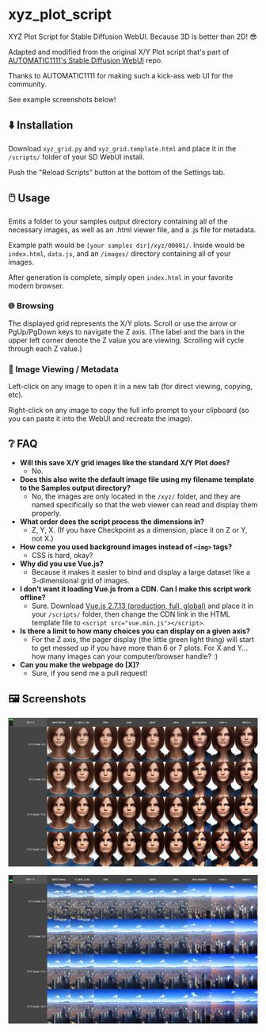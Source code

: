 # xyz_plot_script

XYZ Plot Script for Stable Diffusion WebUI. Because 3D is better than 2D! 😎

Adapted and modified from the original X/Y Plot script that's part of [AUTOMATIC1111's Stable Diffusion WebUI](https://github.com/AUTOMATIC1111/stable-diffusion-webui) repo.

Thanks to AUTOMATIC1111 for making such a kick-ass web UI for the community.

See example screenshots below!

## ⬇️ Installation

Download `xyz_grid.py` and `xyz_grid.template.html` and place it in the `/scripts/` folder of your SD WebUI install.

Push the "Reload Scripts" button at the bottom of the Settings tab.

## 🖱️ Usage

Emits a folder to your samples output directory containing all of the necessary images, as well as an .html viewer file, and a .js file for metadata.

Example path would be `[your samples dir]/xyz/00001/`. Inside would be `index.html`, `data.js`, and an `/images/` directory containing all of your images.

After generation is complete, simply open `index.html` in your favorite modern browser.

### 🌐 Browsing

The displayed grid represents the X/Y plots. Scroll or use the arrow or PgUp/PgDown keys to navigate the Z axis. (The label and the bars in the upper left corner denote the Z value you are viewing. Scrolling will cycle through each Z value.)

### 🔎 Image Viewing / Metadata

Left-click on any image to open it in a new tab (for direct viewing, copying, etc).

Right-click on any image to copy the full info prompt to your clipboard (so you can paste it into the WebUI and recreate the image).

## ❔ FAQ

* **Will this save X/Y grid images like the standard X/Y Plot does?**
  * No.
* **Does this also write the default image file using my filename template to the Samples output directory?**
  * No, the images are only located in the `/xyz/` folder, and they are named specifically so that the web viewer can read and display them properly.
* **What order does the script process the dimensions in?**
  * Z, Y, X. (If you have Checkpoint as a dimension, place it on Z or Y, not X.)
* **How come you used background images instead of `<img>` tags?**
  * CSS is hard, okay?
* **Why did you use Vue.js?**
  * Because it makes it easier to bind and display a large dataset like a 3-dimensional grid of images.
* **I don't want it loading Vue.js from a CDN. Can I make this script work offline?**
  * Sure. Download [Vue.js 2.7.13 (production, full, global)](https://cdnjs.cloudflare.com/ajax/libs/vue/2.7.13/vue.min.js) and place it in your `/scripts/` folder, then change the CDN link in the HTML template file to `<script src="vue.min.js"></script>`.
* **Is there a limit to how many choices you can display on a given axis?**
  * For the Z axis, the pager display (the little green light thing) will start to get messed up if you have more than 6 or 7 plots. For X and Y... how many images can your computer/browser handle? :)
* **Can you make the webpage do [X]?**
  * Sure, if you send me a pull request!

## 🖼️ Screenshots

![Example 1](example1.png)

![Example 2](example2.png)
